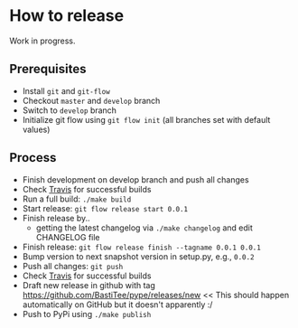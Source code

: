 # How to release

Work in progress.

## Prerequisites

- Install `git` and `git-flow`
- Checkout `master` and `develop` branch
- Switch to `develop` branch
- Initialize git flow using `git flow init` (all branches set with default values)

## Process

- Finish development on develop branch and push all changes
- Check [Travis](https://travis-ci.org/BastiTee/pype/branches) for successful builds
- Run a full build: `./make build`
- Start release: `git flow release start 0.0.1`
- Finish release by..
  - getting the latest changelog via `./make changelog` and edit CHANGELOG file
- Finish release: `git flow release finish --tagname 0.0.1 0.0.1`
- Bump version to next snapshot version in setup.py, e.g., `0.0.2`
- Push all changes: `git push`
- Check [Travis](https://travis-ci.org/BastiTee/pype/branches) for successful builds
- Draft new release in github with tag https://github.com/BastiTee/pype/releases/new << This should happen automatically on GitHub but it doesn't apparently :/
- Push to PyPi using `./make publish`
